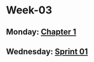 # Week-03

## Monday: [Chapter 1](../chapter/chapter-1.md)

## Wednesday: [Sprint 01](../sprint/sprint-01)